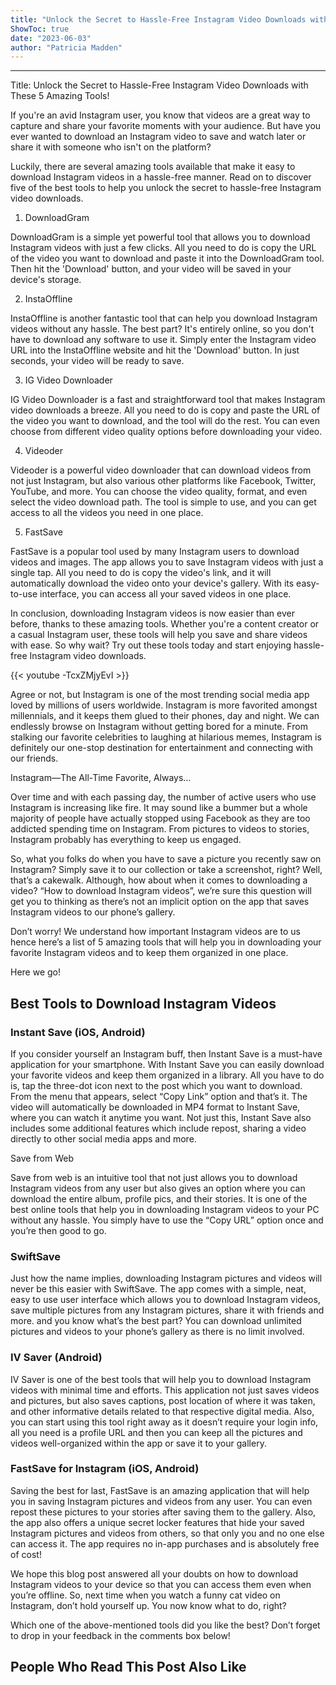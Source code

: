 ```yaml
---
title: "Unlock the Secret to Hassle-Free Instagram Video Downloads with These 5 Amazing Tools!"
ShowToc: true 
date: "2023-06-03"
author: "Patricia Madden"
---
```

*****
Title: Unlock the Secret to Hassle-Free Instagram Video Downloads with These 5 Amazing Tools!

If you're an avid Instagram user, you know that videos are a great way to capture and share your favorite moments with your audience. But have you ever wanted to download an Instagram video to save and watch later or share it with someone who isn't on the platform?

Luckily, there are several amazing tools available that make it easy to download Instagram videos in a hassle-free manner. Read on to discover five of the best tools to help you unlock the secret to hassle-free Instagram video downloads.

1. DownloadGram

DownloadGram is a simple yet powerful tool that allows you to download Instagram videos with just a few clicks. All you need to do is copy the URL of the video you want to download and paste it into the DownloadGram tool. Then hit the 'Download' button, and your video will be saved in your device's storage.

2. InstaOffline

InstaOffline is another fantastic tool that can help you download Instagram videos without any hassle. The best part? It's entirely online, so you don't have to download any software to use it. Simply enter the Instagram video URL into the InstaOffline website and hit the 'Download' button. In just seconds, your video will be ready to save.

3. IG Video Downloader

IG Video Downloader is a fast and straightforward tool that makes Instagram video downloads a breeze. All you need to do is copy and paste the URL of the video you want to download, and the tool will do the rest. You can even choose from different video quality options before downloading your video.

4. Videoder

Videoder is a powerful video downloader that can download videos from not just Instagram, but also various other platforms like Facebook, Twitter, YouTube, and more. You can choose the video quality, format, and even select the video download path. The tool is simple to use, and you can get access to all the videos you need in one place.

5. FastSave

FastSave is a popular tool used by many Instagram users to download videos and images. The app allows you to save Instagram videos with just a single tap. All you need to do is copy the video's link, and it will automatically download the video onto your device's gallery. With its easy-to-use interface, you can access all your saved videos in one place.

In conclusion, downloading Instagram videos is now easier than ever before, thanks to these amazing tools. Whether you're a content creator or a casual Instagram user, these tools will help you save and share videos with ease. So why wait? Try out these tools today and start enjoying hassle-free Instagram video downloads.

{{< youtube -TcxZMjyEvI >}} 



Agree or not, but Instagram is one of the most trending social media app loved by millions of users worldwide. Instagram is more favorited amongst millennials, and it keeps them glued to their phones, day and night. We can endlessly browse on Instagram without getting bored for a minute. From stalking our favorite celebrities to laughing at hilarious memes, Instagram is definitely our one-stop destination for entertainment and connecting with our friends.
 
Instagram—The All-Time Favorite, Always…
 
Over time and with each passing day, the number of active users who use Instagram is increasing like fire. It may sound like a bummer but a whole majority of people have actually stopped using Facebook as they are too addicted spending time on Instagram. From pictures to videos to stories, Instagram probably has everything to keep us engaged.
 
So, what you folks do when you have to save a picture you recently saw on Instagram? Simply save it to our collection or take a screenshot, right? Well, that’s a cakewalk. Although, how about when it comes to downloading a video? “How to download Instagram videos”, we’re sure this question will get you to thinking as there’s not an implicit option on the app that saves Instagram videos to our phone’s gallery.
 
Don’t worry! We understand how important Instagram videos are to us hence here’s a list of 5 amazing tools that will help you in downloading your favorite Instagram videos and to keep them organized in one place.
 
Here we go!
 
## Best Tools to Download Instagram Videos
 
### Instant Save (iOS, Android)
 
If you consider yourself an Instagram buff, then Instant Save is a must-have application for your smartphone. With Instant Save you can easily download your favorite videos and keep them organized in a library. All you have to do is, tap the three-dot icon next to the post which you want to download. From the menu that appears, select “Copy Link” option and that’s it. The video will automatically be downloaded in MP4 format to Instant Save, where you can watch it anytime you want. Not just this, Instant Save also includes some additional features which include repost, sharing a video directly to other social media apps and more.
 
Save from Web
 

 
Save from web is an intuitive tool that not just allows you to download Instagram videos from any user but also gives an option where you can download the entire album, profile pics, and their stories. It is one of the best online tools that help you in downloading Instagram videos to your PC without any hassle. You simply have to use the “Copy URL” option once and you’re then good to go.
 
### SwiftSave
 
Just how the name implies, downloading Instagram pictures and videos will never be this easier with SwiftSave. The app comes with a simple, neat, easy to use user interface which allows you to download Instagram videos, save multiple pictures from any Instagram pictures, share it with friends and more. and you know what’s the best part? You can download unlimited pictures and videos to your phone’s gallery as there is no limit involved.
 
### IV Saver (Android)
 
IV Saver is one of the best tools that will help you to download Instagram videos with minimal time and efforts. This application not just saves videos and pictures, but also saves captions, post location of where it was taken, and other informative details related to that respective digital media. Also, you can start using this tool right away as it doesn’t require your login info, all you need is a profile URL and then you can keep all the pictures and videos well-organized within the app or save it to your gallery.
 
### FastSave for Instagram (iOS, Android)
 
Saving the best for last, FastSave is an amazing application that will help you in saving Instagram pictures and videos from any user. You can even repost these pictures to your stories after saving them to the gallery. Also, the app also offers a unique secret locker features that hide your saved Instagram pictures and videos from others, so that only you and no one else can access it. The app requires no in-app purchases and is absolutely free of cost!
 
We hope this blog post answered all your doubts on how to download Instagram videos to your device so that you can access them even when you’re offline. So, next time when you watch a funny cat video on Instagram, don’t hold yourself up. You now know what to do, right?
 
Which one of the above-mentioned tools did you like the best? Don’t forget to drop in your feedback in the comments box below!
 
##  People Who Read This Post Also Like 



